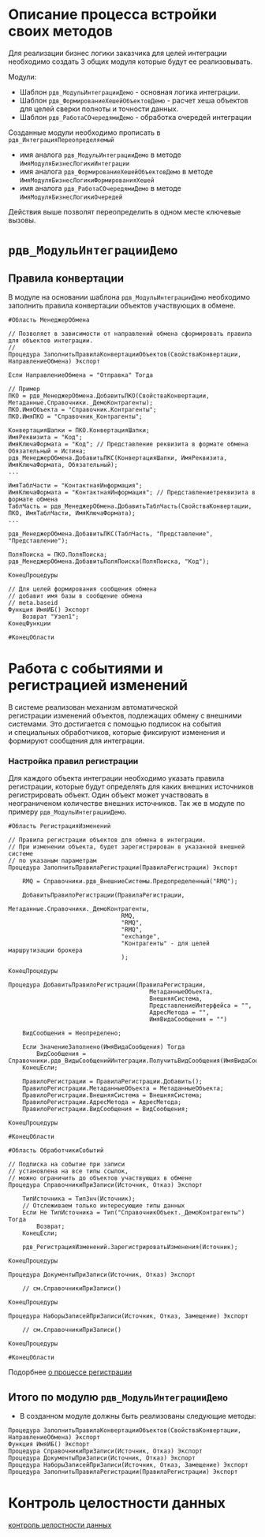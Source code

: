 # Описание процесса встройки своих методов

Для реализации бизнес логики заказчика для целей интеграции необходимо создать 3 общих модуля которые будут ее реализовывать.

Модули:
- Шаблон `рдв_МодульИнтеграцииДемо` - основная логика интеграции.
- Шаблон `рдв_ФормированиеХешейОбъектовДемо` - расчет хеша объектов для целей сверки полноты и точности данных.
- Шаблон `рдв_РаботаСОчередямиДемо` - обработка очередей интеграции

Созданные модули необходимо прописать в `рдв_ИнтеграцияПереопределяемый`
- имя аналога `рдв_МодульИнтеграцииДемо` в методе `ИмяМодуляБизнесЛогикиИнтеграции`
- имя аналога `рдв_ФормированиеХешейОбъектовДемо` в методе `ИмяМодуляБизнесЛогикиФормированияХешей`
- имя аналога `рдв_РаботаСОчередямиДемо` в методе `ИмяМодуляБизнесЛогикиОчередей`

Действия выше позволят переопределить в одном месте ключевые вызовы.

# `рдв_МодульИнтеграцииДемо`

## Правила конвертации
В модуле на основании шаблона `рдв_МодульИнтеграцииДемо` необходимо заполнить правила конвертации объектов участвующих в обмене.

```
#Область МенеджерОбмена

// Позволяет в зависимости от направлений обмена сформировать правила для объектов интеграции.
// 
Процедура ЗаполнитьПравилаКонвертацииОбъектов(СвойстваКонвертации, НаправлениеОбмена) Экспорт

Если НаправлениеОбмена = "Отправка" Тогда

// Пример
ПКО = рдв_МенеджерОбмена.ДобавитьПКО(СвойстваКонвертации, Метаданные.Справочники._ДемоКонтрагенты);
ПКО.ИмяОбъекта = "Справочник.Контрагенты";
ПКО.ИмяПКО = "Справочник_Контрагенты";

КонвертацияШапки = ПКО.КонвертацияШапки;
ИмяРеквизита = "Код";
ИмяКлючаФормата = "Код"; // Представление реквизита в формате обмена
Обязательный = Истина;
рдв_МенеджерОбмена.ДобавитьПКС(КонвертацияШапки, ИмяРеквизита, ИмяКлючаФормата, Обязательный);
...

ИмяТаблЧасти = "КонтактнаяИнформация";
ИмяКлючаФормата = "КонтактнаяИнформация"; // Представлениетреквизита в формате обмена
ТаблЧасть = рдв_МенеджерОбмена.ДобавитьТаблЧасть(СвойстваКонвертации, ПКО, ИмяТаблЧасти, ИмяКлючаФормата);
...

рдв_МенеджерОбмена.ДобавитьПКС(ТаблЧасть, "Представление", "Представление");

ПоляПоиска = ПКО.ПоляПоиска;
рдв_МенеджерОбмена.ДобавитьПоляПоиска(ПоляПоиска, "Код");

КонецПроцедуры

// Для целей формирования сообщения обмена
// добавит имя базы в сообщение обмена
// meta.baseid
Функция ИмяИБ() Экспорт
	Возврат "Узел1";
КонецФункции

#КонецОбласти

```

# Работа с событиями и регистрацией изменений

В системе реализован механизм автоматической регистрации изменений объектов, подлежащих обмену с внешними системами. Это достигается с помощью подписок на события и специальных обработчиков, которые фиксируют изменения и формируют сообщения для интеграции.
### Настройка правил регистрации

Для каждого объекта интеграции необходимо указать правила регистрации, которые будут определять для каких внешних источников регистрировать объект. Один объект может участвовать в неограниченом количестве внешних источников.
Так же в модуле по примеру `рдв_МодульИнтеграцииДемо`.

```
#Область РегистрацияИзменений

// Правила регистрации объектов для обмена в интеграции.
// При изменении объекта, будет зарегистрирован в указанной внешней системе
// по указаным параметрам
Процедура ЗаполнитьПравилаРегистрации(ПравилаРегистрации) Экспорт
		
	RMQ = Справочники.рдв_ВнешниеСистемы.Предопределенный("RMQ");
	
	ДобавитьПравилоРегистрации(ПравилаРегистрации, 
								Метаданные.Справочники._ДемоКонтрагенты, 
								RMQ, 
								"RMQ",
								"RMQ",
								"exchange",
								"Контрагенты" - для целей маршрутизации брокера
								);
								
КонецПроцедуры

Процедура ДобавитьПравилоРегистрации(ПравилаРегистрации, 
										МетаданныеОбъекта, 
										ВнешняяСистема,  
										ПредставлениеИнтерфейса = "", 
										АдресМетода = "", 
										ИмяВидаСообщения = "")

	ВидСообщения = Неопределено;
	
	Если ЗначениеЗаполнено(ИмяВидаСообщения) Тогда
		ВидСообщения = Справочники.рдв_ВидыСообщенийИнтеграции.ПолучитьВидСообщения(ИмяВидаСообщения);
	КонецЕсли;
											
	ПравилоРегистрации = ПравилаРегистрации.Добавить();
	ПравилоРегистрации.МетаданныеОбъекта = МетаданныеОбъекта;
	ПравилоРегистрации.ВнешняяСистема = ВнешняяСистема;
	ПравилоРегистрации.АдресМетода = АдресМетода;
	ПравилоРегистрации.ВидСообщения = ВидСообщения;
	
КонецПроцедуры

#КонецОбласти
```

```
#Область ОбработчикиСобытий

// Подписка на событие при записи
// установлена на все типы ссылок, 
// можно ограничить до объектов участвующих в обмене
Процедура СправочникиПриЗаписи(Источник, Отказ) Экспорт

	ТипИсточника = ТипЗнч(Источник);
	// Отслеживаем только интересующие типы данных
	Если Не ТипИсточника = Тип("СправочникОбъект._ДемоКонтрагенты") Тогда
		Возврат;
	КонецЕсли;

	рдв_РегистрацияИзменений.ЗарегистрироватьИзменения(Источник);
	
КонецПроцедуры

Процедура ДокументыПриЗаписи(Источник, Отказ) Экспорт
	
	// см.СправочникиПриЗаписи()

КонецПроцедуры

Процедура НаборыЗаписейПриЗаписи(Источник, Отказ, Замещение) Экспорт
	
	// см.СправочникиПриЗаписи()
	
КонецПроцедуры

#КонецОбласти
```
Подорбнее [о процессе регистрации](5%20process%20of%20reg%20of%20changes.md)

## Итого по модулю `рдв_МодульИнтеграцииДемо`

- В созданном модуле должны быть реализованы следующие методы:
 ```
Процедура ЗаполнитьПравилаКонвертацииОбъектов(СвойстваКонвертации, НаправлениеОбмена) Экспорт
Функция ИмяИБ() Экспорт
Процедура СправочникиПриЗаписи(Источник, Отказ) Экспорт
Процедура ДокументыПриЗаписи(Источник, Отказ) Экспорт
Процедура НаборыЗаписейПриЗаписи(Источник, Отказ, Замещение) Экспорт
Процедура ЗаполнитьПравилаРегистрации(ПравилаРегистрации) Экспорт
 ```

# Контроль целостности данных

[контроль целостности данных](4%20check%20that%20data%20fine.md)